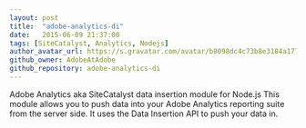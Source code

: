 ```yaml
---
layout: post
title:  "adobe-analytics-di"
date:   2015-06-09 21:37:00
tags: [SiteCatalyst, Analytics, Nodejs]
author_avatar_url: https://s.gravatar.com/avatar/b8098dc4c73b8e3184a17755f0a914fc?s=80
github_owner: AdobeAtAdobe
github_repository: adobe-analytics-di
---
```


Adobe Analytics aka SiteCatalyst data insertion module for Node.js
This module allows you to push data into your Adobe Analytics reporting suite from the server side. It uses the Data Insertion API to push your data in.
